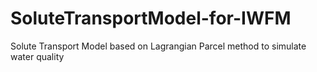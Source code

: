 # SoluteTransportModel-for-IWFM
Solute Transport Model based on Lagrangian Parcel method to simulate water quality 
